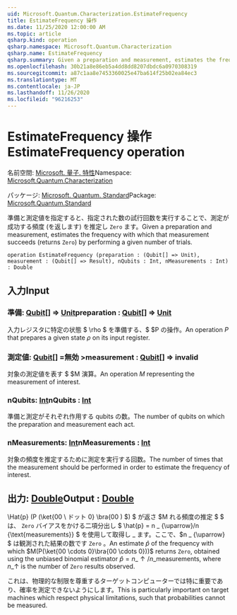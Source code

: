```yaml
---
uid: Microsoft.Quantum.Characterization.EstimateFrequency
title: EstimateFrequency 操作
ms.date: 11/25/2020 12:00:00 AM
ms.topic: article
qsharp.kind: operation
qsharp.namespace: Microsoft.Quantum.Characterization
qsharp.name: EstimateFrequency
qsharp.summary: Given a preparation and measurement, estimates the frequency with which that measurement succeeds (returns `Zero`) by performing a given number of trials.
ms.openlocfilehash: 30b21a8e86eb5a4dd8dd8207dbdc6a0970308319
ms.sourcegitcommit: a87c1aa8e7453360025e47ba614f25b02ea84ec3
ms.translationtype: MT
ms.contentlocale: ja-JP
ms.lasthandoff: 11/26/2020
ms.locfileid: "96216253"
---
```

# <a name="estimatefrequency-operation"></a><span data-ttu-id="1bfd5-102">EstimateFrequency 操作</span><span class="sxs-lookup"><span data-stu-id="1bfd5-102">EstimateFrequency operation</span></span>

<span data-ttu-id="1bfd5-103">名前空間: [Microsoft. 量子. 特性](xref:Microsoft.Quantum.Characterization)</span><span class="sxs-lookup"><span data-stu-id="1bfd5-103">Namespace: [Microsoft.Quantum.Characterization](xref:Microsoft.Quantum.Characterization)</span></span>

<span data-ttu-id="1bfd5-104">パッケージ: [Microsoft. Quantum. Standard](https://nuget.org/packages/Microsoft.Quantum.Standard)</span><span class="sxs-lookup"><span data-stu-id="1bfd5-104">Package: [Microsoft.Quantum.Standard](https://nuget.org/packages/Microsoft.Quantum.Standard)</span></span>


<span data-ttu-id="1bfd5-105">準備と測定値を指定すると、指定された数の試行回数を実行することで、測定が成功する頻度 (を返します) を推定し `Zero` ます。</span><span class="sxs-lookup"><span data-stu-id="1bfd5-105">Given a preparation and measurement, estimates the frequency with which that measurement succeeds (returns `Zero`) by performing a given number of trials.</span></span>

```qsharp
operation EstimateFrequency (preparation : (Qubit[] => Unit), measurement : (Qubit[] => Result), nQubits : Int, nMeasurements : Int) : Double
```


## <a name="input"></a><span data-ttu-id="1bfd5-106">入力</span><span class="sxs-lookup"><span data-stu-id="1bfd5-106">Input</span></span>

### <a name="preparation--qubit--unit"></a><span data-ttu-id="1bfd5-107">準備: [Qubit](xref:microsoft.quantum.lang-ref.qubit)[] => [Unit](xref:microsoft.quantum.lang-ref.unit)</span><span class="sxs-lookup"><span data-stu-id="1bfd5-107">preparation : [Qubit](xref:microsoft.quantum.lang-ref.qubit)[] => [Unit](xref:microsoft.quantum.lang-ref.unit)</span></span> 

<span data-ttu-id="1bfd5-108">入力レジスタに特定の状態 $ \rho $ を準備する、$ $P の操作。</span><span class="sxs-lookup"><span data-stu-id="1bfd5-108">An operation $P$ that prepares a given state $\rho$ on its input register.</span></span>


### <a name="measurement--qubit--__invalidresult__"></a><span data-ttu-id="1bfd5-109">測定値: [Qubit](xref:microsoft.quantum.lang-ref.qubit)[] =__無効 <Result>__></span><span class="sxs-lookup"><span data-stu-id="1bfd5-109">measurement : [Qubit](xref:microsoft.quantum.lang-ref.qubit)[] => __invalid<Result>__</span></span> 

<span data-ttu-id="1bfd5-110">対象の測定値を表す $ $M 演算。</span><span class="sxs-lookup"><span data-stu-id="1bfd5-110">An operation $M$ representing the measurement of interest.</span></span>


### <a name="nqubits--int"></a><span data-ttu-id="1bfd5-111">nQubits: [Int](xref:microsoft.quantum.lang-ref.int)</span><span class="sxs-lookup"><span data-stu-id="1bfd5-111">nQubits : [Int](xref:microsoft.quantum.lang-ref.int)</span></span>

<span data-ttu-id="1bfd5-112">準備と測定がそれぞれ作用する qubits の数。</span><span class="sxs-lookup"><span data-stu-id="1bfd5-112">The number of qubits on which the preparation and measurement each act.</span></span>


### <a name="nmeasurements--int"></a><span data-ttu-id="1bfd5-113">nMeasurements: [Int](xref:microsoft.quantum.lang-ref.int)</span><span class="sxs-lookup"><span data-stu-id="1bfd5-113">nMeasurements : [Int](xref:microsoft.quantum.lang-ref.int)</span></span>

<span data-ttu-id="1bfd5-114">対象の頻度を推定するために測定を実行する回数。</span><span class="sxs-lookup"><span data-stu-id="1bfd5-114">The number of times that the measurement should be performed in order to estimate the frequency of interest.</span></span>



## <a name="output--double"></a><span data-ttu-id="1bfd5-115">出力: [Double](xref:microsoft.quantum.lang-ref.double)</span><span class="sxs-lookup"><span data-stu-id="1bfd5-115">Output : [Double](xref:microsoft.quantum.lang-ref.double)</span></span>

<span data-ttu-id="1bfd5-116">\Hat{p} (P (\ket{00 \ ドット 0} \bra{00 \) $) $ が返さ $M れる頻度の推定 $ $ は、 `Zero` バイアスをかける二項分出し $ \hat{p} = n \_ {\uparrow}/n {\text{measurements}} $ を使用して取得し \_ ます。ここで、$n \_ {\uparrow} $ は観測された結果の数です `Zero` 。</span><span class="sxs-lookup"><span data-stu-id="1bfd5-116">An estimate $\hat{p}$ of the frequency with which $M(P(\ket{00 \cdots 0}\bra{00 \cdots 0}))$ returns `Zero`, obtained using the unbiased binomial estimator $\hat{p} = n\_{\uparrow} / n\_{\text{measurements}}$, where $n\_{\uparrow}$ is the number of `Zero` results observed.</span></span>

<span data-ttu-id="1bfd5-117">これは、物理的な制限を尊重するターゲットコンピューターでは特に重要であり、確率を測定できないようにします。</span><span class="sxs-lookup"><span data-stu-id="1bfd5-117">This is particularly important on target machines which respect physical limitations, such that probabilities cannot be measured.</span></span>